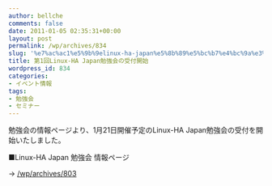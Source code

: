 ```yaml
---
author: bellche
comments: false
date: 2011-01-05 02:35:31+00:00
layout: post
permalink: /wp/archives/834
slug: '%e7%ac%ac1%e5%9b%9elinux-ha-japan%e5%8b%89%e5%bc%b7%e4%bc%9a%e3%81%ae%e5%8f%97%e4%bb%98%e9%96%8b%e5%a7%8b'
title: 第1回Linux-HA Japan勉強会の受付開始
wordpress_id: 834
categories:
- イベント情報
tags:
- 勉強会
- セミナー
---
```


勉強会の情報ページより、1月21日開催予定のLinux-HA Japan勉強会の受付を開始いたしました。

■Linux-HA Japan 勉強会 情報ページ

→ [/wp/archives/803](/wp/archives/803)
